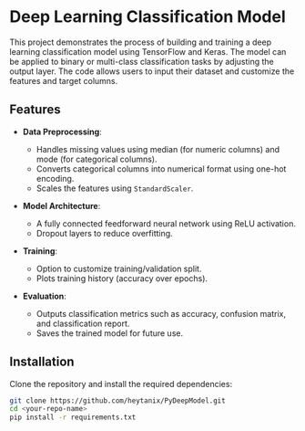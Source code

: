 # Deep Learning Classification Model

This project demonstrates the process of building and training a deep learning classification model using TensorFlow and Keras. The model can be applied to binary or multi-class classification tasks by adjusting the output layer. The code allows users to input their dataset and customize the features and target columns.

## Features

- **Data Preprocessing**: 
  - Handles missing values using median (for numeric columns) and mode (for categorical columns).
  - Converts categorical columns into numerical format using one-hot encoding.
  - Scales the features using `StandardScaler`.
  
- **Model Architecture**: 
  - A fully connected feedforward neural network using ReLU activation.
  - Dropout layers to reduce overfitting.
  
- **Training**: 
  - Option to customize training/validation split.
  - Plots training history (accuracy over epochs).
  
- **Evaluation**: 
  - Outputs classification metrics such as accuracy, confusion matrix, and classification report.
  - Saves the trained model for future use.

## Installation

Clone the repository and install the required dependencies:

```bash
git clone https://github.com/heytanix/PyDeepModel.git
cd <your-repo-name>
pip install -r requirements.txt
